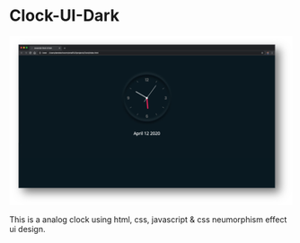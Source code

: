 # Clock-UI-Dark

![Thumbnail](./images/thumbnail.png)

This is a analog clock using html, css, javascript & css neumorphism effect ui design.
